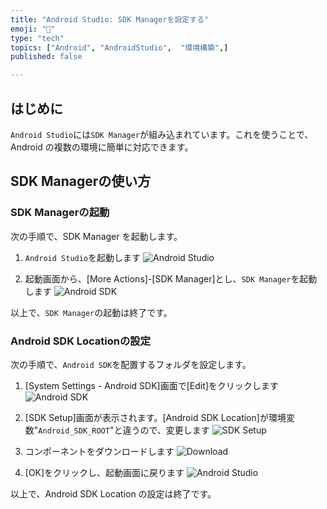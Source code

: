 ```yaml
---
title: "Android Studio: SDK Managerを設定する"
emoji: "📱"
type: "tech" 
topics: ["Android", "AndroidStudio",  "環境構築",]
published: false

---
```


## はじめに

`Android Studio`には`SDK Manager`が組み込まれています。これを使うことで、Android の複数の環境に簡単に対応できます。

## SDK Managerの使い方

### SDK Managerの起動

次の手順で、SDK Manager を起動します。

1. `Android Studio`を起動します
  ![Android Studio](https://i.imgur.com/PaHfB84.jpg)

1. 起動画面から、[More Actions]-[SDK Manager]とし、`SDK Manager`を起動します
  ![Android SDK](https://i.imgur.com/wgmqBmR.jpg)

以上で、`SDK Manager`の起動は終了です。

### Android SDK Locationの設定

次の手順で、`Android SDK`を配置するフォルダを設定します。

1. [System Settings - Android SDK]画面で[Edit]をクリックします
  ![Android SDK](https://i.imgur.com/wgmqBmR.jpg)

1. [SDK Setup]画面が表示されます。[Android SDK Location]が環境変数"`Android_SDK_ROOT`"と違うので、変更します
  ![SDK Setup](https://i.imgur.com/0Nhksru.jpg)

1. コンポーネントをダウンロードします
  ![Download](https://i.imgur.com/DbS2fwM.jpg)

1. [OK]をクリックし、起動画面に戻ります
  ![Android Studio](https://i.imgur.com/PaHfB84.jpg)

以上で、Android SDK Location の設定は終了です。
